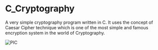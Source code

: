 # C_Cryptography
A very simple cryptography program written in C. It uses the concept of Caesar Cipher technique which is one of the most simple and famous encryption system in the world of Cryptography.

![PIC](https://imgur.com/SRZMEQ7)
